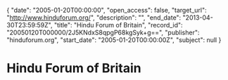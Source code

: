 {
  "date": "2005-01-20T00:00:00", 
  "open_access": false, 
  "target_url": "http://www.hinduforum.org/", 
  "description": "", 
  "end_date": "2013-04-30T23:59:59Z", 
  "title": "Hindu Forum of Britain", 
  "record_id": "20050120T000000/2J5KNdxS8qpgP68kgSyk+g==", 
  "publisher": "hinduforum.org", 
  "start_date": "2005-01-20T00:00:00Z", 
  "subject": null
}

# Hindu Forum of Britain

